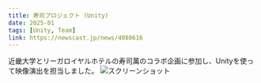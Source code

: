 ```yaml
---
title: 寿司プロジェクト (Unity)
date: 2025-01
tags: [Unity, Team]
link: https://newscast.jp/news/4080616
---
```

 
近畿大学とリーガロイヤルホテルの寿司萬のコラボ企画に参加し、Unityを使って映像演出を担当しました。
![スクリーンショット]()